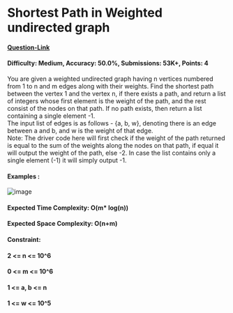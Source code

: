 # Shortest Path in Weighted undirected graph
#### [Question-Link](https://www.geeksforgeeks.org/problems/shortest-path-in-weighted-undirected-graph/1)
#### Difficulty: Medium, Accuracy: 50.0%, Submissions: 53K+, Points: 4
You are given a weighted undirected graph having n vertices numbered from 1 to n and m edges along with their weights. Find the shortest path between the vertex 1 and the vertex n,  if there exists a path, and return a list of integers whose first element is the weight of the path, and the rest consist of the nodes on that path. If no path exists, then return a list containing a single element -1.
<br>
The input list of edges is as follows - {a, b, w}, denoting there is an edge between a and b, and w is the weight of that edge.
<br>
Note: The driver code here will first check if the weight of the path returned is equal to the sum of the weights along the nodes on that path, if equal it will output the weight of the path, else -2. In case the list contains only a single element (-1) it will simply output -1. 

#### Examples :
![image](https://github.com/user-attachments/assets/48663477-487d-4fa8-97f1-d8c70972647e)

#### Expected Time Complexity: O(m* log(n))
#### Expected Space Complexity: O(n+m)

#### Constraint:
#### 2 <= n <= 10^6
#### 0 <= m <= 10^6
#### 1 <= a, b <= n
#### 1 <= w <= 10^5
